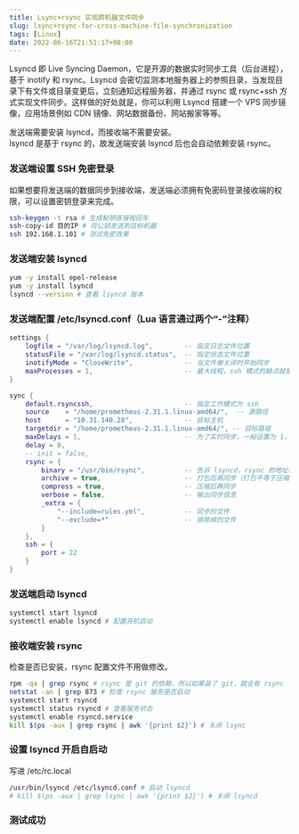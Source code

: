```yaml
---
title: Lsync+rsync 实现跨机器文件同步
slug: lsync+rsync-for-cross-machine-file-synchronization
tags: [Linux]
date: 2022-06-16T21:51:17+08:00
---
```


Lsyncd 即 Live Syncing Daemon，它是开源的数据实时同步工具（后台进程），基于 inotify 和 rsync。Lsyncd 会密切监测本地服务器上的参照目录，当发现目录下有文件或目录变更后，立刻通知远程服务器，并通过 rsync 或 rsync+ssh 方式实现文件同步。这样做的好处就是，你可以利用 Lsyncd 搭建一个 VPS 同步镜像，应用场景例如 CDN 镜像、网站数据备份、网站搬家等等。<!--more-->

发送端需要安装 lsyncd，而接收端不需要安装。  
lsyncd 是基于 rsync 的，故发送端安装 lsyncd 后也会自动依赖安装 rsync。

### 发送端设置 SSH 免密登录

如果想要将发送端的数据同步到接收端，发送端必须拥有免密码登录接收端的权限，可以设置密钥登录来完成。

```bash
ssh-keygen -t rsa # 生成秘钥直接按回车
ssh-copy-id 目的IP # 将公钥发送到目标机器
ssh 192.168.1.101 # 测试免密效果
```

### 发送端安装 lsyncd

```bash
yum -y install epel-release
yum -y install lsyncd
lsyncd --version # 查看 lsyncd 版本
```

### 发送端配置 /etc/lsyncd.conf（Lua 语言通过两个“-”注释）

```lua
settings {
    logfile = "/var/log/lsyncd.log",        -- 指定日志文件位置
    statusFile = "/var/log/lsyncd.status",  -- 指定状态文件位置
    inotifyMode = "CloseWrite",             -- 当文件被关闭时开始同步
    maxProcesses = 1,                       -- 最大线程，ssh 模式的缺点就是最大线程只能为 1
}

sync {
    default.rsyncssh,                       -- 指定工作模式为 ssh
    source    = "/home/prometheus-2.31.1.linux-amd64/",  -- 源路径
    host      = "10.31.140.28",             -- 目标主机
    targetdir = "/home/prometheus-2.31.1.linux-amd64/", -- 目标路径
    maxDelays = 1,                          -- 为了实时同步，一般设置为 1，表示即使只有一个文件改变也同步
    delay = 0,
    -- init = false,
    rsync = {
        binary = "/usr/bin/rsync",          -- 告诉 lsyncd，rsync 的地址在哪里
        archive = true,                     -- 打包后再同步（打包不等于压缩，打包即可以压缩也可以不压缩）
        compress = true,                    -- 压缩后再同步
        verbose = false,                    -- 输出同步信息
        _extra = {
            "--include=rules.yml",          -- 同步的文件
            "--exclude=*"                   -- 排除掉的文件
        }
    },
    ssh = {
        port = 22
    }
}
```

### 发送端启动 lsyncd

```bash
systemctl start lsyncd
systemctl enable lsyncd # 配置开机启动
```

### 接收端安装 rsync

检查是否已安装，rsync 配置文件不用做修改。

```bash
rpm -qa | grep rsync # rsync 是 git 的依赖，所以如果装了 git，就会有 rsync
netstat -an | grep 873 # 检查 rsync 服务是否启动
systemctl start rsyncd
systemctl status rsyncd # 查看服务状态
systemctl enable rsyncd.service
kill $(ps -aux | grep rsync | awk '{print $2}') # 关闭 lsync
```

### 设置 lsyncd 开启自启动

写进 /etc/rc.local

```bash
/usr/bin/lsyncd /etc/lsyncd.conf # 启动 lsyncd
# kill $(ps -aux | grep lsync | awk '{print $2}') # 关闭 lsyncd
```

### 测试成功